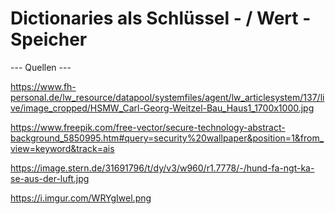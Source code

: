 # Dictionaries als Schlüssel - / Wert - Speicher

--- Quellen ---

https://www.fh-personal.de/lw_resource/datapool/systemfiles/agent/lw_articlesystem/137/live/image_cropped/HSMW_Carl-Georg-Weitzel-Bau_Haus1_1700x1000.jpg

https://www.freepik.com/free-vector/secure-technology-abstract-background_5850995.htm#query=security%20wallpaper&position=1&from_view=keyword&track=ais

https://image.stern.de/31691796/t/dy/v3/w960/r1.7778/-/hund-fa-ngt-ka-se-aus-der-luft.jpg

https://i.imgur.com/WRYgIwel.png
